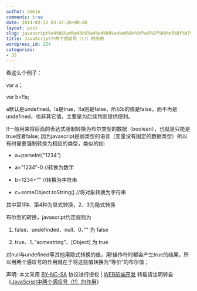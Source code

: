 ```yaml
---
author: admin
comments: true
date: 2014-02-12 03:47:26+00:00
layout: post
slug: javascript%e4%b8%ad%e4%b8%a4%e4%b8%aa%e6%84%9f%e5%8f%b9%e5%8f%b7%ef%bc%88%ef%bc%89%e7%9a%84%e4%bd%9c%e7%94%a8
title: JavaScript中两个感叹号（!!）的作用
wordpress_id: 254
categories:
- JS
---
```


看这么个例子：



var a；

var b=!!a;

a默认是undefined。!a是true，!!a则是false，所以b的值是false，而不再是undefined，也非其它值，主要是为后续判断提供便利。

!!一般用来将后面的表达式强制转换为布尔类型的数据（boolean），也就是只能是true或者false;
因为javascript是弱类型的语言（变量没有固定的数据类型）所以有时需要强制转换为相应的类型，类似的如:



	
  * a=parseInt(“1234″)

	
  * a=”1234″-0 //转换为数字

	
  * b=1234+”" //转换为字符串

	
  * c=someObject.toString() //将对象转换为字符串


其中第1种、第4种为显式转换，2、3为隐式转换

布尔型的转换，javascript约定规则为

	
  1. false、undefinded、null、0、”" 为 false

	
  2. true、1、”somestring”、[Object] 为 true


对null与undefined等其他用隐式转换的值，用!操作符时都会产生true的结果，所以用两个感叹号的作用就在于将这些值转换为“等价”的布尔值；



声明: 本文采用 [BY-NC-SA](http://creativecommons.org/licenses/by-nc-sa/3.0/) 协议进行授权 | [WEB前端开发](http://www.css88.com/)
转载请注明转自《[JavaScript中两个感叹号（!!）的作用](http://www.css88.com/archives/4887)》
